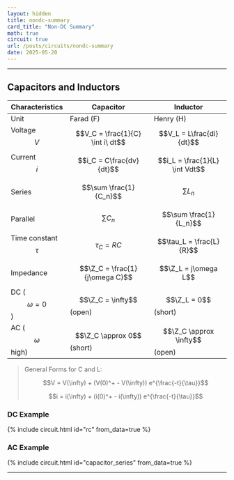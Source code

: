 ```yaml
---
layout: hidden
title: nondc-summary
card_title: "Non-DC Summary"
math: true
circuit: true
url: /posts/circuits/nondc-summary
date: 2025-05-20
---
```


***

## Capacitors and Inductors

| Characteristics | Capacitor                        | Inductor                       |
|-----------------|----------------------------------|--------------------------------|
| Unit            | Farad (F)                        | Henry (H)                      |
| Voltage $$V$$   | $$V_C = \frac{1}{C} \int i\ dt$$ | $$V_L = L\frac{di}{dt}$$       |
| Current $$i$$   | $$i_C = C\frac{dv}{dt}$$         | $$i_L = \frac{1}{L} \int Vdt$$ |
| Series          | $$\sum \frac{1}{C_n}$$           | $$\sum L_n$$                   |
| Parallel        | $$\sum C_n$$                     | $$\sum \frac{1}{L_n}$$         |
| Time constant $$\tau$$ | $$\tau_C = RC$$           | $$\tau_L = \frac{L}{R}$$       |
| Impedance       | $$\Z_C = \frac{1}{j\omega C}$$   | $$\Z_L = j\omega L$$           |
| DC ($$\omega = 0$$)  | $$\Z_C = \infty$$ (open)    | $$\Z_L = 0$$ (short)           |
| AC ($$\omega$$ high) | $$\Z_C \approx 0$$ (short)  | $$\Z_C \approx \infty$$ (open) |

> General Forms for C and L:
>
> $$V = V(\infty) + (V(0)^+ - V(\infty)) e^{\frac{-t}{\tau}}$$
>
> $$i = i(\infty) + (i(0)^+ - i(\infty)) e^{\frac{-t}{\tau}}$$

### DC Example

{% include circuit.html id="rc" from_data=true %}


### AC Example

{% include circuit.html id="capacitor_series" from_data=true %}


***